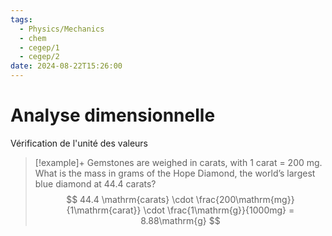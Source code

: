 ```yaml
---
tags:
  - Physics/Mechanics
  - chem
  - cegep/1
  - cegep/2
date: 2024-08-22T15:26:00
---
```


# Analyse dimensionnelle

Vérification de l'unité des valeurs

> [!example]+ Gemstones are weighed in carats, with 1 carat = 200 mg. What is the mass in grams of the Hope Diamond, the world’s largest blue diamond at 44.4 carats?
> $$
> 44.4 \mathrm{carats} \cdot \frac{200\mathrm{mg}}{1\mathrm{carat}} \cdot \frac{1\mathrm{g}}{1000mg} = 8.88\mathrm{g}
> $$